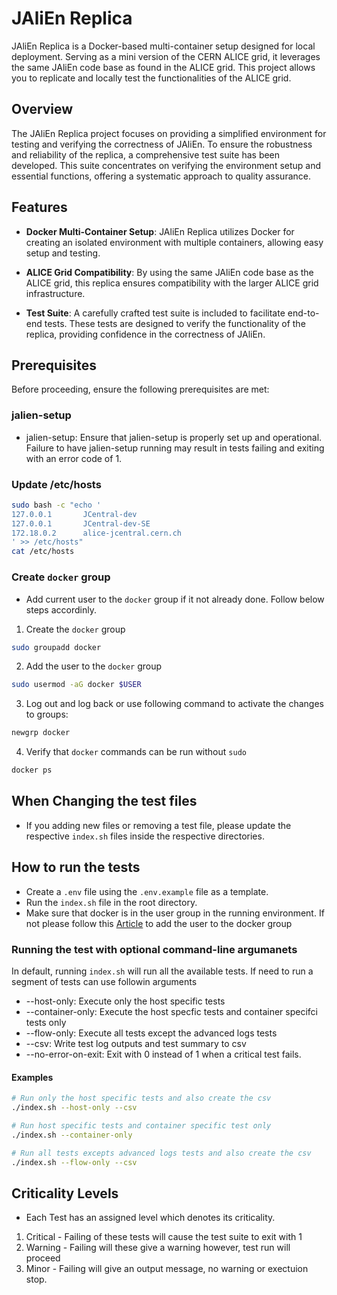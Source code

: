 # JAliEn Replica

JAliEn Replica is a Docker-based multi-container setup designed for local deployment. Serving as a mini version of the CERN ALICE grid, it leverages the same JAliEn code base as found in the ALICE grid. This project allows you to replicate and locally test the functionalities of the ALICE grid.

## Overview

The JAliEn Replica project focuses on providing a simplified environment for testing and verifying the correctness of JAliEn. To ensure the robustness and reliability of the replica, a comprehensive test suite has been developed. This suite concentrates on verifying the environment setup and essential functions, offering a systematic approach to quality assurance.

## Features

- **Docker Multi-Container Setup**: JAliEn Replica utilizes Docker for creating an isolated environment with multiple containers, allowing easy setup and testing.

- **ALICE Grid Compatibility**: By using the same JAliEn code base as the ALICE grid, this replica ensures compatibility with the larger ALICE grid infrastructure.

- **Test Suite**: A carefully crafted test suite is included to facilitate end-to-end tests. These tests are designed to verify the functionality of the replica, providing confidence in the correctness of JAliEn.

## Prerequisites

Before proceeding, ensure the following prerequisites are met:

### jalien-setup

- jalien-setup: Ensure that jalien-setup is properly set up and operational. Failure to have jalien-setup running may result in tests failing and exiting with an error code of 1.

### Update /etc/hosts

```bash
sudo bash -c "echo '
127.0.0.1       JCentral-dev
127.0.0.1       JCentral-dev-SE
172.18.0.2      alice-jcentral.cern.ch
' >> /etc/hosts"
cat /etc/hosts
```

### Create `docker` group

- Add current user to the `docker` group if it not already done. Follow below steps accordinly.

1. Create the `docker` group

```bash
sudo groupadd docker
```

2. Add the user to the `docker` group

```bash
sudo usermod -aG docker $USER
```

3. Log out and log back or use following command to activate the changes to groups:

```bash
newgrp docker
```

4. Verify that `docker` commands can be run without `sudo`

```bash
docker ps
```

## When Changing the test files

- If you adding new files or removing a test file, please update the respective `index.sh` files inside the respective directories.

## How to run the tests

- Create a `.env` file using the `.env.example` file as a template.
- Run the `index.sh` file in the root directory.
- Make sure that docker is in the user group in the running environment. If not please follow this [Article](https://docs.docker.com/engine/install/linux-postinstall/) to add the user to the docker group 

### Running the test with optional command-line argumanets

In default, running `index.sh` will run all the available tests. If need to run a segment of tests can use followin arguments

- --host-only: Execute only the host specific tests
- --container-only: Execute the host specfic tests and container specifci tests only
- --flow-only: Execute all tests except the advanced logs tests
- --csv: Write test log outputs and test summary to csv
- --no-error-on-exit: Exit with 0 instead of 1  when a critical test fails.

#### Examples

````bash
# Run only the host specific tests and also create the csv
./index.sh --host-only --csv

# Run host specific tests and container specific test only
./index.sh --container-only

# Run all tests excepts advanced logs tests and also create the csv
./index.sh --flow-only --csv
````

## Criticality Levels

- Each Test has an assigned level which denotes its criticality.
  
1. Critical - Failing of these tests will cause the test suite to exit with 1
2. Warning - Failing will these give a warning however, test run will proceed
3. Minor - Failing will give an output message, no warning or exectuion stop.
